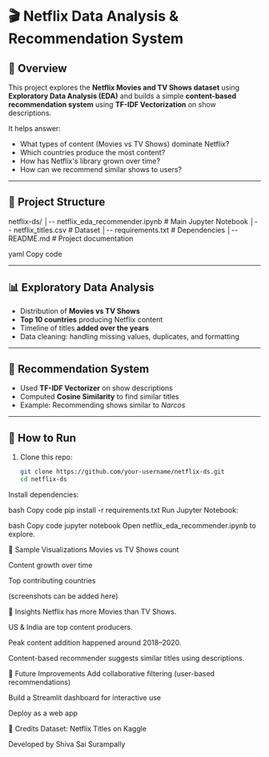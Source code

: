 # 🎬 Netflix Data Analysis & Recommendation System

## 📌 Overview
This project explores the **Netflix Movies and TV Shows dataset** using **Exploratory Data Analysis (EDA)** and builds a simple **content-based recommendation system** using **TF-IDF Vectorization** on show descriptions.

It helps answer:
- What types of content (Movies vs TV Shows) dominate Netflix?
- Which countries produce the most content?
- How has Netflix's library grown over time?
- How can we recommend similar shows to users?

---

## 📂 Project Structure
netflix-ds/
│-- netflix_eda_recommender.ipynb # Main Jupyter Notebook
│-- netflix_titles.csv # Dataset
│-- requirements.txt # Dependencies
│-- README.md # Project documentation

yaml
Copy code

---

## 📊 Exploratory Data Analysis
- Distribution of **Movies vs TV Shows**
- **Top 10 countries** producing Netflix content
- Timeline of titles **added over the years**
- Data cleaning: handling missing values, duplicates, and formatting

---

## 🤖 Recommendation System
- Used **TF-IDF Vectorizer** on show descriptions  
- Computed **Cosine Similarity** to find similar titles  
- Example: Recommending shows similar to *Narcos*  

---

## 🚀 How to Run
1. Clone this repo:
   ```bash
   git clone https://github.com/your-username/netflix-ds.git
   cd netflix-ds
Install dependencies:

bash
Copy code
pip install -r requirements.txt
Run Jupyter Notebook:

bash
Copy code
jupyter notebook
Open netflix_eda_recommender.ipynb to explore.

📸 Sample Visualizations
Movies vs TV Shows count

Content growth over time

Top contributing countries

(screenshots can be added here)

🌟 Insights
Netflix has more Movies than TV Shows.

US & India are top content producers.

Peak content addition happened around 2018–2020.

Content-based recommender suggests similar titles using descriptions.

🔮 Future Improvements
Add collaborative filtering (user-based recommendations)

Build a Streamlit dashboard for interactive use

Deploy as a web app

🙌 Credits
Dataset: Netflix Titles on Kaggle

Developed by Shiva Sai Surampally
